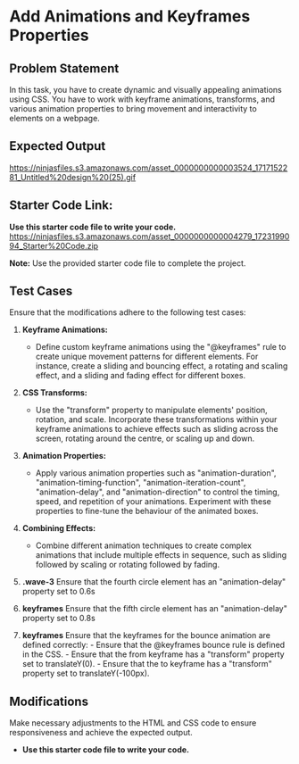 # Add Animations and Keyframes Properties

## Problem Statement
In this task, you have to create dynamic and visually appealing animations using CSS. You have to work with keyframe animations, transforms, and various animation properties to bring movement and interactivity to elements on a webpage.

## Expected Output
https://ninjasfiles.s3.amazonaws.com/asset_0000000000003524_1717152281_Untitled%20design%20(25).gif

## Starter Code Link:
**Use this starter code file to write your code.**
https://ninjasfiles.s3.amazonaws.com/asset_0000000000004279_1723199094_Starter%20Code.zip


**Note:**
Use the provided starter code file to complete the project.



## Test Cases
Ensure that the modifications adhere to the following test cases:

1. **Keyframe Animations:**
   - Define custom keyframe animations using the "@keyframes" rule to create unique movement patterns for different elements. For instance, create a sliding and bouncing effect, a rotating and scaling effect, and a sliding and fading effect for different boxes.

2. **CSS Transforms:**
    - Use the "transform" property to manipulate elements' position, rotation, and scale. Incorporate these transformations within your keyframe animations to achieve effects such as sliding across the screen, rotating around the centre, or scaling up and down.

3. **Animation Properties:**
   - Apply various animation properties such as "animation-duration", "animation-timing-function", "animation-iteration-count", "animation-delay", and "animation-direction" to control the timing, speed, and repetition of your animations. Experiment with these properties to fine-tune the behaviour of the animated boxes.

4. **Combining Effects:**
   - Combine different animation techniques to create complex animations that include multiple effects in sequence, such as sliding followed by scaling or rotating followed by fading.

5. **.wave-3**
   Ensure that the fourth circle element has an "animation-delay" property set to 0.6s

6. **keyframes**
   Ensure that the fifth circle element has an "animation-delay" property set to 0.8s

7. **keyframes**
Ensure that the keyframes for the bounce animation are defined correctly:
        - Ensure that the @keyframes bounce rule is defined in the CSS.
        - Ensure that the from keyframe has a "transform" property set to translateY(0).
        - Ensure that the to keyframe has a "transform" property set to translateY(-100px).

## Modifications
Make necessary adjustments to the HTML and CSS code to ensure responsiveness and achieve the expected output.
- **Use this starter code file to write your code.**
